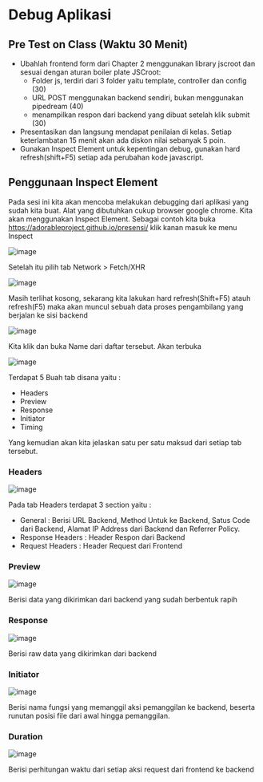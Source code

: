 # Debug Aplikasi

## Pre Test on Class (Waktu 30 Menit)
* Ubahlah frontend form dari Chapter 2 menggunakan library jscroot dan sesuai dengan aturan boiler plate JSCroot:
  * Folder js, terdiri dari 3 folder yaitu template, controller dan config (30)
  * URL POST menggunakan backend sendiri, bukan menggunakan pipedream (40)
  * menampilkan respon dari backend yang dibuat setelah klik submit (30) 
* Presentasikan dan langsung mendapat penilaian di kelas. Setiap keterlambatan 15 menit akan ada diskon nilai sebanyak 5 poin.
* Gunakan Inspect Element untuk kepentingan debug, gunakan hard refresh(shift+F5) setiap ada perubahan kode javascript.

## Penggunaan Inspect Element

Pada sesi ini kita akan mencoba melakukan debugging dari aplikasi yang sudah kita buat. Alat yang dibutuhkan cukup browser google chrome. Kita akan menggunakan Inspect Element. Sebagai contoh kita buka https://adorableproject.github.io/presensi/ klik kanan masuk ke menu Inspect

![image](https://user-images.githubusercontent.com/11188109/226216392-5f69a5ab-0db1-4fa0-82a9-37b9540805a6.png)

Setelah itu pilih tab Network > Fetch/XHR

![image](https://user-images.githubusercontent.com/11188109/226216442-880d8ec3-0eab-4b6f-a03c-4fc6a6ad022a.png)

Masih terlihat kosong, sekarang kita lakukan hard refresh(Shift+F5) atauh refresh(F5) maka akan muncul sebuah data proses pengambilang yang berjalan ke sisi backend

![image](https://user-images.githubusercontent.com/11188109/226216512-598aacd1-3935-4c15-8291-5e98d268f29c.png)

Kita klik dan buka Name dari daftar tersebut. Akan terbuka 

![image](https://user-images.githubusercontent.com/11188109/226216574-f83858e4-2612-49b4-996d-b005a2fb16a1.png)

Terdapat 5 Buah tab disana yaitu :
* Headers
* Preview
* Response
* Initiator
* Timing

Yang kemudian akan kita jelaskan satu per satu maksud dari setiap tab tersebut.

### Headers

![image](https://user-images.githubusercontent.com/11188109/226216819-9e0b2990-fdbd-4b87-a4dc-6cba5dbfcc4c.png)

Pada tab Headers terdapat 3 section yaitu :
* General : Berisi URL Backend, Method Untuk ke Backend, Satus Code dari Backend, Alamat IP Address dari Backend dan Referrer Policy.
* Response Headers : Header Respon dari Backend
* Request Headers : Header Request dari Frontend

### Preview

![image](https://user-images.githubusercontent.com/11188109/226216827-129f0328-061a-4c1c-aa55-b94ba8015ccd.png)

Berisi data yang dikirimkan dari backend yang sudah berbentuk rapih

### Response

![image](https://user-images.githubusercontent.com/11188109/226216882-6ce048e6-726d-4a67-a3bb-3acf907abbab.png)

Berisi raw data yang dikirimkan dari backend

### Initiator

![image](https://user-images.githubusercontent.com/11188109/226216923-5f611ce7-62d3-49b8-9300-9f11e11e3add.png)

Berisi nama fungsi yang memanggil aksi pemanggilan ke backend, beserta runutan posisi file dari awal hingga pemanggilan.

### Duration

![image](https://user-images.githubusercontent.com/11188109/226216967-75228a6a-0838-4b5a-8fb4-dd256e364482.png)

Berisi perhitungan waktu dari setiap aksi request dari frontend ke backend




